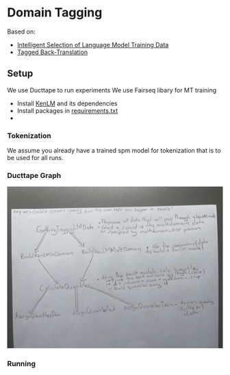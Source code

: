 # Domain Tagging

Based on:
- [Intelligent Selection of Language Model Training Data](https://aclanthology.org/P10-2041/)
- [Tagged Back-Translation](https://arxiv.org/abs/1906.06442)

## Setup

We use Ducttape to run experiments
We use Fairseq libary for MT training

- Install [KenLM](https://github.com/kmario23/KenLM-training) and its dependencies
- Install packages in [requirements.txt](/requirements.txt)
- 
### Tokenization
We assume you already have a trained spm model for tokenization that is to be used for all runs.

### Ducttape Graph
![Ducttape graph](ducttape_graph.jpeg)


### Running
